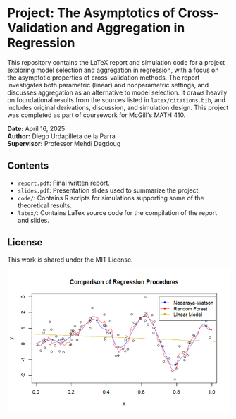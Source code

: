 # Project: The Asymptotics of Cross-Validation and Aggregation in Regression

This repository contains the LaTeX report and simulation code for a project exploring model selection and aggregation in regression, with a focus on the asymptotic properties of cross-validation methods. The report investigates both parametric (linear) and nonparametric settings, and discusses aggregation as an alternative to model selection. It draws heavily on foundational results from the sources listed in `latex/citations.bib`, and includes original derivations, discussion, and simulation design. This project was completed as part of coursework for McGill's MATH 410.

**Date:** April 16, 2025  
**Author:** Diego Urdapilleta de la Parra  
**Supervisor:** Professor Mehdi Dagdoug

## Contents

- `report.pdf`: Final written report.
- `slides.pdf`: Presentation slides used to summarize the project.
- `code/`: Contains R scripts for simulations supporting some of the theoretical results.
- `latex/`: Contains LaTex source code for the compilation of the report and slides.

## License

This work is shared under the MIT License.

![image](comparison2.png)
